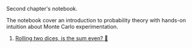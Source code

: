 Second chapter's notebook.  

The notebook cover an introduction to probability theory with hands-on intuition about Monte Carlo experimentation.

1. [Rolling two dices, is the sum even? :oncoming_taxi:](https://github.com/camilodlt/Julia-Statistics/blob/82bc7f303c0dd92dce9b112eb845c2814b875241/Chapter%202:%20BASIC%20PROBABILITY/julia_stats_1.ipynb)
